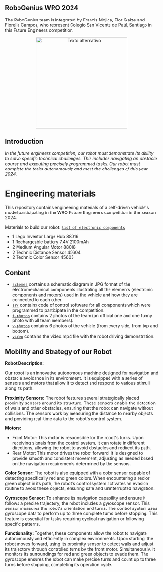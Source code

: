 ## RoboGenius WRO 2024
The RoboGenius team is integrated by Francis Mojica, Flor Glaize and Fiorella Campos, who represent Colegio San Vicente de Paúl, Santiago in this Future Engineers competition.

<div style="text-align: center;">
  <img src="https://github.com/csvprobotica/RoboGenius/blob/main/t-photos/RoboGenius-Normal.jpg" alt="Texto alternativo" width="300"/>
</div>

## Introduction
_In the future engineers competition, our robot must demonstrate its ability to solve specific technical challenges. This includes navigating an obstacle course and executing precisely programmed tasks. Our robot must complete the tasks autonomously and meet the challenges of this year 2024._

Engineering materials
====

This repository contains engineering materials of a self-driven vehicle's model participating in the WRO Future Engineers competition in the season 2024.

Materials to build our robot: [`list of electronic components`](https://github.com/csvprobotica/RoboGenius/blob/main/schemes/Listado%20de%20Componentes_2.png)
* 1 Lego Inventor Large Hub 88016
* 1 Rechargeable battery 7.4V 2100mAh
* 2 Medium Angular Motor 88018
* 2 Technic Distance Sensor 45604
* 2 Technic Color Sensor 45605


## Content
* [`schemes`](https://github.com/csvprobotica/RoboGenius/tree/main/schemes) contains a schematic diagram in JPG format of the electromechanical components illustrating all the elements (electronic components and motors) used in the vehicle and how they are connected to each other.
* [`src`](https://github.com/csvprobotica/RoboGenius/tree/main/src) contains code of control software for all components which were programmed to participate in the competition.
* [`t-photos`](https://github.com/csvprobotica/RoboGenius/tree/main/t-photos) contains 2 photos of the team (an official one and one funny photo with all team members).
* [`v-photos`](https://github.com/csvprobotica/RoboGenius/tree/main/v-photos) contains 6 photos of the vehicle (from every side, from top and bottom).
* [`video`](https://github.com/csvprobotica/RoboGenius/tree/main/video) contains the video.mp4 file with the robot driving demonstration.

## Mobility and Strategy of our Robot

**Robot Description:**

Our robot is an innovative autonomous machine designed for navigation and obstacle avoidance in its environment. It is equipped with a series of sensors and motors that allow it to detect and respond to various stimuli along its path.

**Proximity Sensors:**
The robot features several strategically placed proximity sensors around its structure. These sensors enable the detection of walls and other obstacles, ensuring that the robot can navigate without collisions. The sensors work by measuring the distance to nearby objects and providing real-time data to the robot's control system.

**Motors:**
* Front Motor: This motor is responsible for the robot's turns. Upon receiving signals from the control system, it can rotate in different directions, allowing the robot to avoid obstacles and redirect its path.
* Rear Motor: This motor drives the robot forward. It is designed to provide smooth and consistent movement, adjusting as needed based on the navigation requirements determined by the sensors.

**Color Sensor:**
The robot is also equipped with a color sensor capable of detecting specifically red and green colors. When encountering a red or green object in its path, the robot's control system activates an evasion routine to avoid these objects, ensuring safe and uninterrupted navigation.

**Gyroscope Sensor:**
To enhance its navigation capability and ensure it follows a precise trajectory, the robot includes a gyroscope sensor. This sensor measures the robot's orientation and turns. The control system uses gyroscope data to perform up to three complete turns before stopping. This feature is essential for tasks requiring cyclical navigation or following specific patterns.

**Functionality:**
Together, these components allow the robot to navigate autonomously and efficiently in complex environments. Upon starting, the robot moves forward, using its proximity sensor to detect walls and adjust its trajectory through controlled turns by the front motor. Simultaneously, it monitors its surroundings for red and green objects to evade them. The gyroscope ensures the robot can make precise turns and count up to three turns before stopping, completing its operation cycle.


